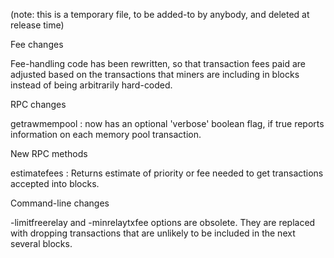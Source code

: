 (note: this is a temporary file, to be added-to by anybody, and deleted at
release time)

Fee changes

Fee-handling code has been rewritten, so that transaction fees paid are adjusted
based on the transactions that miners are including in blocks instead of
being arbitrarily hard-coded.

RPC changes

getrawmempool : now has an optional 'verbose' boolean flag, if true
reports information on each memory pool transaction.

New RPC methods

estimatefees : Returns estimate of priority or fee needed to get
transactions accepted into blocks.

Command-line changes

-limitfreerelay and -minrelaytxfee options are obsolete. 
They are replaced with dropping transactions that are unlikely
to be included in the next several blocks.

